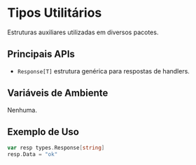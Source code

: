 # Tipos Utilitários

Estruturas auxiliares utilizadas em diversos pacotes.

## Principais APIs
- `Response[T]` estrutura genérica para respostas de handlers.

## Variáveis de Ambiente
Nenhuma.

## Exemplo de Uso
```go
var resp types.Response[string]
resp.Data = "ok"
```
